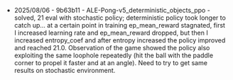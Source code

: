 - 2025/08/06 - 9b63b11 - ALE-Pong-v5_deterministic_objects_ppo - solved, 21 eval with stochastic policy; deterministic policy took longer to catch up... at a certain point in training ep_mean_reward stagnated, first I increased learning rate and ep_mean_reward dropped, but then I increased entropy_coef and after entropy increased the policy improved and reached 21.0. Observation of the game showed the policy also exploiting the same loophole repeatedly (hit the ball with the paddle corner to propel it faster and at an angle). Need to try to get same results on stochastic environment.
